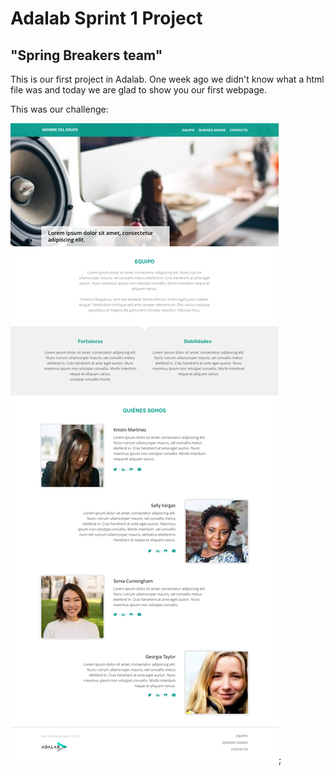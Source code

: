 # Adalab Sprint 1 Project
## "Spring Breakers team"

This is our first project in Adalab.
One week ago we didn't know what a html file was and today we are glad to show you our first webpage.

This was our challenge:


![p1_home](assets/p1-02-home-1200.png);
